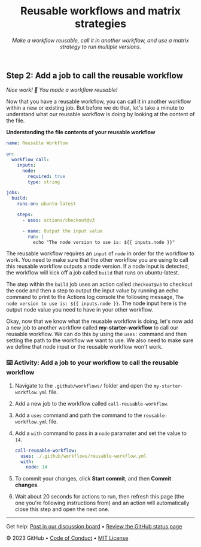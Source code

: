 <header>

<!--
  <<< Author notes: Course header >>>
  Read <https://skills.github.com/quickstart> for more information about how to build courses using this template.
  Include a 1280×640 image, course name in sentence case, and a concise description in emphasis.
  In your repository settings: enable template repository, add your 1280×640 social image, auto delete head branches.
  Next to "About", add description & tags; disable releases, packages, & environments.
  Add your open source license, GitHub uses MIT license.
-->

# Reusable workflows and matrix strategies

_Make a workflow reusable, call it in another workflow, and use a matrix strategy to run multiple versions._

</header>

<!--
  <<< Author notes: Step 2 >>>
  Start this step by acknowledging the previous step.
  Define terms and link to docs.github.com.
-->

## Step 2: Add a job to call the reusable workflow

_Nice work! :tada: You made a workflow reusable!_

Now that you have a reusable workflow, you can call it in another workflow within a new or existing job. But before we do that, let's take a minute to understand what our reusable workflow is doing by looking at the content of the file.

**Understanding the file contents of your reusable workflow**

```yaml
name: Reusable Workflow

on:
  workflow_call:
    inputs:
      node:
        required: true
        type: string

jobs:
  build:
    runs-on: ubuntu-latest

    steps:
      - uses: actions/checkout@v3

      - name: Output the input value
        run: |
          echo "The node version to use is: ${{ inputs.node }}"
```

The reusable workflow requires an `input` of `node` in order for the workflow to work. You need to make sure that the other workflow you are using to call this reusable workflow outputs a node version. If a node input is detected, the workflow will kick off a job called `build` that runs on ubuntu-latest.

The step within the `build` job uses an action called `checkout@v3` to checkout the code and then a step to output the input value by running an echo command to print to the Actions log console the following message, `The node version to use is: ${{ inputs.node }}`. The node input here is the output node value you need to have in your other workflow.

Okay, now that we know what the reusable workflow is doing, let's now add a new job to another workflow called **my-starter-workflow** to call our reusable workflow. We can do this by using the `uses:` command and then setting the path to the workflow we want to use. We also need to make sure we define that node input or the reusable workflow won't work.

### :keyboard: Activity: Add a job to your workflow to call the reusable workflow

1. Navigate to the `.github/workflows/` folder and open the `my-starter-workflow.yml` file.
1. Add a new job to the workflow called `call-reusable-workflow`.
1. Add a `uses` command and path the command to the `reusable-workflow.yml` file.
1. Add a `with` command to pass in a `node` paramater and set the value to `14`.

   ```yaml
   call-reusable-workflow:
     uses: ./.github/workflows/reusable-workflow.yml
     with:
       node: 14
   ```

1. To commit your changes, click **Start commit**, and then **Commit changes**.
1. Wait about 20 seconds for actions to run, then refresh this page (the one you're following instructions from) and an action will automatically close this step and open the next one.

<footer>

<!--
  <<< Author notes: Footer >>>
  Add a link to get support, GitHub status page, code of conduct, license link.
-->

---

Get help: [Post in our discussion board](https://github.com/orgs/skills/discussions/categories/reusable-workflows) &bull; [Review the GitHub status page](https://www.githubstatus.com/)

&copy; 2023 GitHub &bull; [Code of Conduct](https://www.contributor-covenant.org/version/2/1/code_of_conduct/code_of_conduct.md) &bull; [MIT License](https://gh.io/mit)

</footer>
